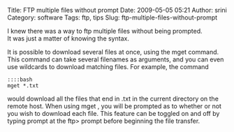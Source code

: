 Title: FTP multiple files without prompt
Date: 2009-05-05 05:21
Author: srini
Category: software
Tags: ftp, tips
Slug: ftp-multiple-files-without-prompt

I knew there was a way to ftp multiple files without being prompted.  
It was just a matter of knowing the syntax.

It is possible to download several files at once, using the mget
command. This command can take several filenames as arguments, and you
can even use wildcards to download matching files. For example, the
command

    ::::bash
    mget *.txt

would download all the files that end in .txt in the current directory
on the remote host. When using mget , you will be prompted as to whether
or not you wish to download each file. This feature can be toggled on
and off by typing prompt at the ftp> prompt before beginning the file
transfer.  
